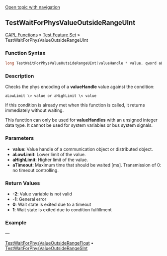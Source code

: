 [Open topic with navigation](../../../../../CANoeDEFamily.htm#Topics/CAPLFunctions/Test/Functions/CAPLfunctionTestWaitForPhysValueOutsideRangeUInt.md)

## TestWaitForPhysValueOutsideRangeUInt

[CAPL Functions](../../CAPLfunctions.md) » [Test Feature Set](../CAPLfunctionsTFSOverview.md) » TestWaitForPhysValueOutsideRangeUInt

### Function Syntax

```c
long TestWaitForPhysValueOutsideRangeUInt(valueHandle * value, qword aLowLimit, qword aHighLimit, dword aTimeout);
```

### Description

Checks the phys encoding of a **valueHandle** value against the condition:

`aLowLimit \> value or aHighLimit \< value`

If this condition is already met when this function is called, it returns immediately without waiting.

This function can only be used for **valueHandles** with an unsigned integer data type. It cannot be used for system variables or bus system signals.

### Parameters

- **value**: Value handle of a communication object or distributed object.
- **aLowLimit**: Lower limit of the value.
- **aHighLimit**: Higher limit of the value.
- **aTimeout**: Maximum time that should be waited [ms]. Transmission of 0: no timeout controlling.

### Return Values

- **-2**: Value variable is not valid
- **-1**: General error
- **0**: Wait state is exited due to a timeout
- **1**: Wait state is exited due to condition fulfillment

### Example

—

[TestWaitForPhysValueOutsideRangeFloat](CAPLfunctionTestWaitForPhysValueOutsideRangeFloat.md) • [TestWaitForPhysValueOutsideRangeSInt](CAPLfunctionTestWaitForPhysValueOutsideRangeSInt.md)
